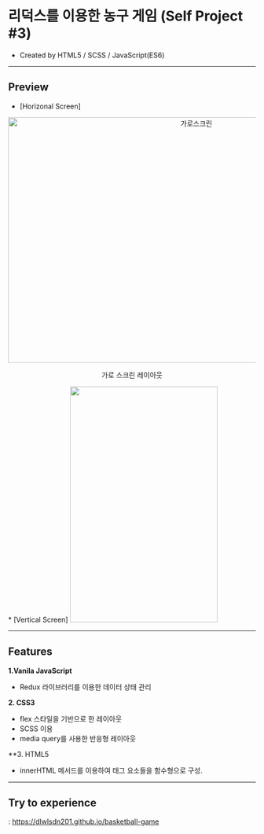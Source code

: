 # 리덕스를 이용한 농구 게임 (Self Project #3)
  * Created by HTML5 / SCSS / JavaScript(ES6)

---
## **Preview**

* [Horizonal Screen]
<div align="center" display="flex" flex-direction="column" align-items="center">
 <img src="https://user-images.githubusercontent.com/53039583/112788307-8f155980-9095-11eb-971c-b8bf4b05a791.png" alt="가로스크린" width="750" height="500"/>
 <p align="center">
  가로 스크린 레이아웃
 </p>
</div>
* [Vertical Screen]
 <img src="https://user-images.githubusercontent.com/53039583/112788814-aa349900-9096-11eb-8ee0-81873e3f9545.png" width="300" height="480"/>

---

## **Features**
**1.Vanila JavaScript**
  - Redux 라이브러리를 이용한 데이터 상태 관리
  
  
**2. CSS3**
  - flex 스타일을 기반으로 한 레이아웃
  - SCSS 이용 
  - media query를 사용한 반응형 레이아웃 
  
**3. HTML5
  - innerHTML 메서드를 이용하여 태그 요소들을 함수형으로 구성.
  
---
  
 ## **Try to experience**
  : https://dlwlsdn201.github.io/basketball-game



